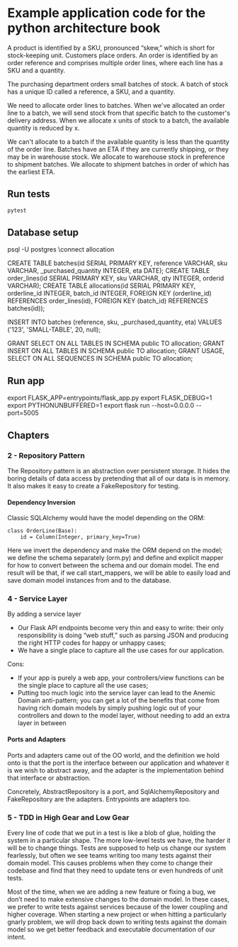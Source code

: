 # Example application code for the python architecture book

A product is identified by a SKU, pronounced “skew,” which is short for stock-keeping unit. Customers place orders. An order is identified by an order reference and comprises multiple order lines, where each line has a SKU and a quantity.

The purchasing department orders small batches of stock. A batch of stock has a unique ID called a reference, a SKU, and a quantity.

We need to allocate order lines to batches. When we've allocated an order line to a batch, we will send stock from that specific batch to the customer's delivery address. When we allocate x units of stock to a batch, the available quantity is reduced by x.

We can't allocate to a batch if the available quantity is less than the quantity of the order line. Batches have an ETA if they are currently shipping, or they may be in warehouse stock. We allocate to warehouse stock in preference to shipment batches. We allocate to shipment batches in order of which has the earliest ETA.

## Run tests
```bash
pytest
```

## Database setup
psql -U postgres
\connect allocation

CREATE TABLE batches(id SERIAL PRIMARY KEY, reference VARCHAR, sku VARCHAR, _purchased_quantity INTEGER, eta DATE);
CREATE TABLE order_lines(id SERIAL PRIMARY KEY, sku VARCHAR, qty INTEGER, orderid VARCHAR);
CREATE TABLE allocations(id SERIAL PRIMARY KEY, orderline_id INTEGER, batch_id INTEGER, FOREIGN KEY (orderline_id) REFERENCES order_lines(id), FOREIGN KEY (batch_id) REFERENCES batches(id));

INSERT INTO batches (reference, sku, _purchased_quantity, eta) VALUES ('123', 'SMALL-TABLE', 20, null);

GRANT SELECT ON ALL TABLES IN SCHEMA public TO allocation;
GRANT INSERT ON ALL TABLES IN SCHEMA public TO allocation;
GRANT USAGE, SELECT ON ALL SEQUENCES IN SCHEMA public TO allocation;

## Run app
export FLASK_APP=entrypoints/flask_app.py
export FLASK_DEBUG=1
export PYTHONUNBUFFERED=1
export flask run --host=0.0.0.0 --port=5005

## Chapters
### 2 - Repository Pattern
The Repository pattern is an abstraction over persistent storage. It hides the boring details of data access by pretending that all of our data is in memory.
It also makes it easy to create a FakeRepository for testing.

#### Dependency Inversion
Classic SQLAlchemy would have the model depending on the ORM:

    class OrderLine(Base):
        id = Column(Integer, primary_key=True)

Here we invert the dependency and make the ORM depend on the model; we define the schema separately (orm.py) and define and explicit mapper for
how to convert between the schema and our domain model. The end result will be that, if we call start_mappers, we will be able to easily load and save domain model instances from and to the database.

### 4 - Service Layer
By adding a service layer
- Our Flask API endpoints become very thin and easy to write: their only responsibility is doing “web stuff,” such as parsing JSON and producing the right HTTP codes for happy or unhappy cases;
- We have a single place to capture all the use cases for our application.

Cons:
- If your app is purely a web app, your controllers/view functions can be the single place to capture all the use cases;
- Putting too much logic into the service layer can lead to the Anemic Domain anti-pattern; you can get a lot of the benefits that come from having rich domain models by simply pushing logic out of your controllers and down to the model layer, without needing to add an extra layer in between

#### Ports and Adapters
Ports and adapters came out of the OO world, and the definition we hold onto is that the port is the interface between our application and whatever it is we wish to abstract away, and the adapter is the implementation behind that interface or abstraction.

Concretely, AbstractRepository is a port, and SqlAlchemyRepository and FakeRepository are the adapters. Entrypoints are adapters too.

### 5 - TDD in High Gear and Low Gear
Every line of code that we put in a test is like a blob of glue, holding the system in a particular shape. The more low-level tests we have, the harder it will be to change things.
Tests are supposed to help us change our system fearlessly, but often we see teams writing too many tests against their domain model. This causes problems when they come to change their codebase and find that they need to update tens or even hundreds of unit tests.

Most of the time, when we are adding a new feature or fixing a bug, we don’t need to make extensive changes to the domain model. In these cases, we prefer to write tests against services because of the lower coupling and higher coverage. When starting a new project or when hitting a particularly gnarly problem, we will drop back down to writing tests against the domain model so we get better feedback and executable documentation of our intent.
